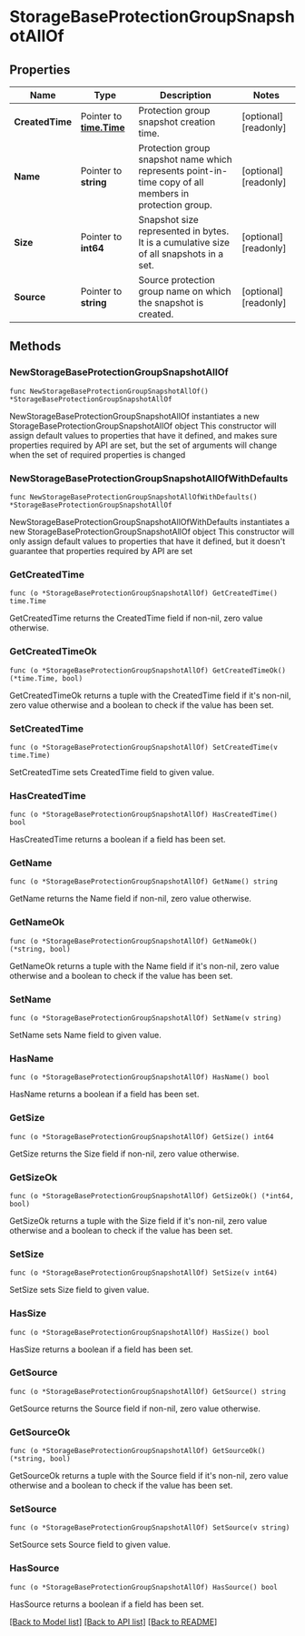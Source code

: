 # StorageBaseProtectionGroupSnapshotAllOf

## Properties

Name | Type | Description | Notes
------------ | ------------- | ------------- | -------------
**CreatedTime** | Pointer to [**time.Time**](time.Time.md) | Protection group snapshot creation time. | [optional] [readonly] 
**Name** | Pointer to **string** | Protection group snapshot name which represents point-in-time copy of all members in protection group. | [optional] [readonly] 
**Size** | Pointer to **int64** | Snapshot size represented in bytes. It is a cumulative size of all snapshots in a set. | [optional] [readonly] 
**Source** | Pointer to **string** | Source protection group name on which the snapshot is created. | [optional] [readonly] 

## Methods

### NewStorageBaseProtectionGroupSnapshotAllOf

`func NewStorageBaseProtectionGroupSnapshotAllOf() *StorageBaseProtectionGroupSnapshotAllOf`

NewStorageBaseProtectionGroupSnapshotAllOf instantiates a new StorageBaseProtectionGroupSnapshotAllOf object
This constructor will assign default values to properties that have it defined,
and makes sure properties required by API are set, but the set of arguments
will change when the set of required properties is changed

### NewStorageBaseProtectionGroupSnapshotAllOfWithDefaults

`func NewStorageBaseProtectionGroupSnapshotAllOfWithDefaults() *StorageBaseProtectionGroupSnapshotAllOf`

NewStorageBaseProtectionGroupSnapshotAllOfWithDefaults instantiates a new StorageBaseProtectionGroupSnapshotAllOf object
This constructor will only assign default values to properties that have it defined,
but it doesn't guarantee that properties required by API are set

### GetCreatedTime

`func (o *StorageBaseProtectionGroupSnapshotAllOf) GetCreatedTime() time.Time`

GetCreatedTime returns the CreatedTime field if non-nil, zero value otherwise.

### GetCreatedTimeOk

`func (o *StorageBaseProtectionGroupSnapshotAllOf) GetCreatedTimeOk() (*time.Time, bool)`

GetCreatedTimeOk returns a tuple with the CreatedTime field if it's non-nil, zero value otherwise
and a boolean to check if the value has been set.

### SetCreatedTime

`func (o *StorageBaseProtectionGroupSnapshotAllOf) SetCreatedTime(v time.Time)`

SetCreatedTime sets CreatedTime field to given value.

### HasCreatedTime

`func (o *StorageBaseProtectionGroupSnapshotAllOf) HasCreatedTime() bool`

HasCreatedTime returns a boolean if a field has been set.

### GetName

`func (o *StorageBaseProtectionGroupSnapshotAllOf) GetName() string`

GetName returns the Name field if non-nil, zero value otherwise.

### GetNameOk

`func (o *StorageBaseProtectionGroupSnapshotAllOf) GetNameOk() (*string, bool)`

GetNameOk returns a tuple with the Name field if it's non-nil, zero value otherwise
and a boolean to check if the value has been set.

### SetName

`func (o *StorageBaseProtectionGroupSnapshotAllOf) SetName(v string)`

SetName sets Name field to given value.

### HasName

`func (o *StorageBaseProtectionGroupSnapshotAllOf) HasName() bool`

HasName returns a boolean if a field has been set.

### GetSize

`func (o *StorageBaseProtectionGroupSnapshotAllOf) GetSize() int64`

GetSize returns the Size field if non-nil, zero value otherwise.

### GetSizeOk

`func (o *StorageBaseProtectionGroupSnapshotAllOf) GetSizeOk() (*int64, bool)`

GetSizeOk returns a tuple with the Size field if it's non-nil, zero value otherwise
and a boolean to check if the value has been set.

### SetSize

`func (o *StorageBaseProtectionGroupSnapshotAllOf) SetSize(v int64)`

SetSize sets Size field to given value.

### HasSize

`func (o *StorageBaseProtectionGroupSnapshotAllOf) HasSize() bool`

HasSize returns a boolean if a field has been set.

### GetSource

`func (o *StorageBaseProtectionGroupSnapshotAllOf) GetSource() string`

GetSource returns the Source field if non-nil, zero value otherwise.

### GetSourceOk

`func (o *StorageBaseProtectionGroupSnapshotAllOf) GetSourceOk() (*string, bool)`

GetSourceOk returns a tuple with the Source field if it's non-nil, zero value otherwise
and a boolean to check if the value has been set.

### SetSource

`func (o *StorageBaseProtectionGroupSnapshotAllOf) SetSource(v string)`

SetSource sets Source field to given value.

### HasSource

`func (o *StorageBaseProtectionGroupSnapshotAllOf) HasSource() bool`

HasSource returns a boolean if a field has been set.


[[Back to Model list]](../README.md#documentation-for-models) [[Back to API list]](../README.md#documentation-for-api-endpoints) [[Back to README]](../README.md)


